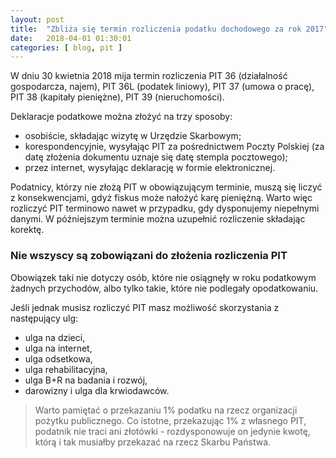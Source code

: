 ```yaml
---
layout: post
title:  "Zbliża się termin rozliczenia podatku dochodowego za rok 2017"
date:   2018-04-01 01:30:01
categories: [ blog, pit ]
---
```


W dniu 30 kwietnia 2018 mija termin rozliczenia PIT 36 (działalność gospodarcza, najem), PIT 36L (podatek liniowy), PIT 37 (umowa o pracę), PIT 38 (kapitały pieniężne), PIT 39 (nieruchomości).

Deklaracje podatkowe można złożyć na trzy sposoby:
- osobiście, składając wizytę w Urzędzie Skarbowym;
- korespondencyjnie, wysyłając PIT za pośrednictwem Poczty Polskiej (za datę złożenia dokumentu uznaje się datę stempla pocztowego);
- przez internet, wysyłając deklarację w formie elektronicznej.

Podatnicy, którzy nie złożą PIT w obowiązującym terminie, muszą się liczyć z konsekwencjami, gdyż fiskus może nałożyć karę pieniężną. Warto więc rozliczyć PIT terminowo nawet w przypadku, gdy dysponujemy niepełnymi danymi. W późniejszym terminie można uzupełnić rozliczenie składając korektę.

### Nie wszyscy są zobowiązani do złożenia rozliczenia PIT
Obowiązek taki nie dotyczy osób, które nie osiągnęły w roku podatkowym żadnych przychodów, albo tylko takie, które nie podlegały opodatkowaniu.

Jeśli jednak musisz rozliczyć PIT masz możliwość skorzystania z następujący ulg:
- ulga na dzieci,
- ulga na internet,
- ulga odsetkowa,
- ulga rehabilitacyjna,
- ulga B+R na badania i rozwój,
- darowizny i ulga dla krwiodawców.

> Warto pamiętać o przekazaniu 1% podatku na rzecz organizacji pożytku publicznego. Co istotne, przekazując 1% z własnego PIT, podatnik nie traci ani złotówki - rozdysponowuje on jedynie kwotę, którą i tak musiałby przekazać na rzecz Skarbu Państwa.
